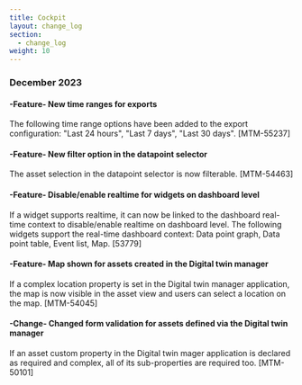 ```yaml
---
title: Cockpit
layout: change_log
section:
  - change_log
weight: 10
---
```



### December 2023

#### -Feature- New time ranges for exports

The following time range options have been added to the export configuration: "Last 24 hours", "Last 7 days", "Last 30 days". [MTM-55237]

#### -Feature-  New filter option in the datapoint selector

The asset selection in the datapoint selector is now filterable. [MTM-54463]

#### -Feature- Disable/enable realtime for widgets on dashboard level

If a widget supports realtime, it can now be linked to the dashboard real-time context to disable/enable realtime on dashboard level. The following widgets support the real-time dashboard context: Data point graph, Data point table, Event list, Map. [53779]

#### -Feature- Map shown for assets created in the Digital twin manager

If a complex location property is set in the Digital twin manager application, the map is now visible in the asset view and users can select a location on the map. [MTM-54045]

#### -Change- Changed form validation for assets defined via the Digital twin manager

If an asset custom property in the Digital twin mager application is declared as required and complex, all of its sub-properties are required too. [MTM-50101]
